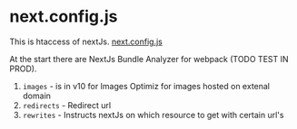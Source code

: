# next.config.js

This is htaccess of nextJs. [next.config.js](https://nextjs.org/docs/basic-features/image-optimization)

At the start there are NextJs Bundle Analyzer for webpack (TODO TEST IN PROD).

1. `images` - is in v10 for Images Optimiz for images hosted on extenal domain
2. `redirects` - Redirect url
3. `rewrites` - Instructs nextJs on which resource to get with certain url's 